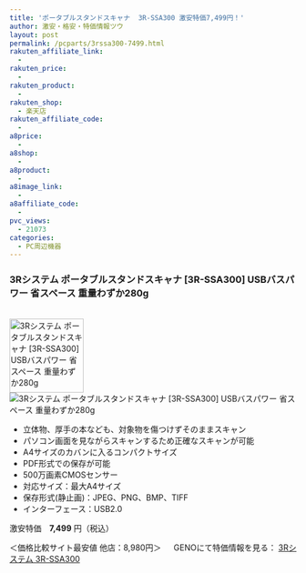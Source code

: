 ```yaml
---
title: 'ポータブルスタンドスキャナ  3R-SSA300 激安特価7,499円！'
author: 激安・格安・特価情報ツウ
layout: post
permalink: /pcparts/3rssa300-7499.html
rakuten_affiliate_link:
  -
rakuten_price:
  -
rakuten_product:
  -
rakuten_shop:
  - 楽天店
rakuten_affiliate_code:
  -
a8price:
  -
a8shop:
  -
a8product:
  -
a8image_link:
  -
a8affiliate_code:
  -
pvc_views:
  - 21073
categories:
  - PC周辺機器
---
```

### 3Rシステム ポータブルスタンドスキャナ [3R-SSA300] USBバスパワー 省スペース 重量わずか280g

<div class="img-bg2 img_L">
  <a href="//px.a8.net/svt/ejp?a8mat=1I0DKG+A2L0YI+1TD2+5ZEMP&#038;a8ejpredirect=//www.geno-web.jp/shopdetail/000000033693" title="3Rシステム ポータブルスタンドスキャナ [3R-SSA300] USBバスパワー 省スペース 重量わずか280g" target="_blank"><br /> <img border="0" alt="3Rシステム ポータブルスタンドスキャナ [3R-SSA300] USBバスパワー 省スペース 重量わずか280g" src="//i2.wp.com/www.geno-web.jp/shopimages/genoweb/0000000336934.jpg?w=130"width="130" data-recalc-dims="1" /></a><br /> <img border="0" src="//i2.wp.com/www16.a8.net/0.gif?resize=1%2C1" alt="3Rシステム ポータブルスタンドスキャナ [3R-SSA300] USBバスパワー 省スペース 重量わずか280g" data-recalc-dims="1" />
</div>

<!--more-->

  * 立体物、厚手の本なども、対象物を傷つけずそのままスキャン
  * パソコン画面を見ながらスキャンするため正確なスキャンが可能
  * A4サイズのカバンに入るコンパクトサイズ
  * PDF形式での保存が可能
  * 500万画素CMOSセンサー
  * 対応サイズ：最大A4サイズ
  * 保存形式(静止画)：JPEG、PNG、BMP、TIFF
  * インターフェース：USB2.0

激安特価　<span class="tokka-price"><strong>7,499</strong></span> 円（税込）

＜価格比較サイト最安値 他店：8,980円＞
　
GENOにて特価情報を見る： <span class="fs150p"><a href="//px.a8.net/svt/ejp?a8mat=1I0DKG+A2L0YI+1TD2+5ZEMP&#038;a8ejpredirect=//www.geno-web.jp/shopdetail/000000033693" target="_blank">3Rシステム 3R-SSA300</a></span>